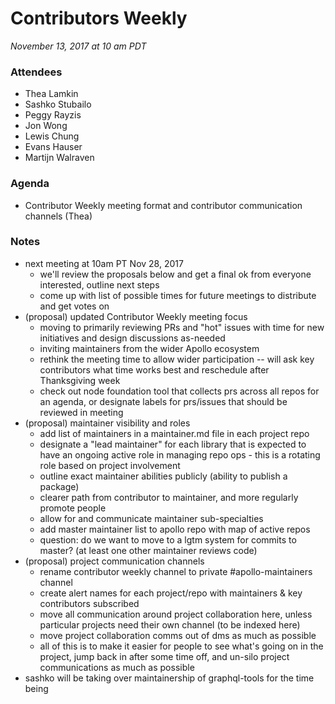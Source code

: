 # Contributors Weekly

_November 13, 2017 at 10 am PDT_

### Attendees

- Thea Lamkin
- Sashko Stubailo
- Peggy Rayzis
- Jon Wong
- Lewis Chung
- Evans Hauser
- Martijn Walraven

### Agenda

- Contributor Weekly meeting format and contributor communication channels (Thea)

### Notes

- next meeting at 10am PT Nov 28, 2017
  - we'll review the proposals below and get a final ok from everyone interested, outline next steps
  - come up with list of possible times for future meetings to distribute and get votes on
- (proposal) updated Contributor Weekly meeting focus
  - moving to primarily reviewing PRs and "hot" issues with time for new initiatives and design discussions as-needed
  - inviting maintainers from the wider Apollo ecosystem
  - rethink the meeting time to allow wider participation -- will ask key contributors what time works best and reschedule after Thanksgiving week
  - check out node foundation tool that collects prs across all repos for an agenda, or designate labels for prs/issues that should be reviewed in meeting
- (proposal) maintainer visibility and roles
  - add list of maintainers in a maintainer.md file in each project repo
  - designate a "lead maintainer" for each library that is expected to have an ongoing active role in managing repo ops - this is a rotating role based on project involvement
  - outline exact maintainer abilities publicly (ability to publish a package)
  - clearer path from contributor to maintainer, and more regularly promote people
  - allow for and communicate maintainer sub-specialties
  - add master maintainer list to apollo repo with map of active repos
  - question: do we want to move to a lgtm system for commits to master? (at least one other maintainer reviews code)
- (proposal) project communication channels
  - rename contributor weekly channel to private #apollo-maintainers channel
  - create alert names for each project/repo with maintainers & key contributors subscribed
  - move all communication around project collaboration here, unless particular projects need their own channel (to be indexed here)
  - move project collaboration comms out of dms as much as possible
  - all of this is to make it easier for people to see what's going on in the project, jump back in after some time off, and un-silo project communications as much as possible
- sashko will be taking over maintainership of graphql-tools for the time being
